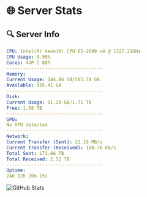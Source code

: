 # 🌐 Server Stats
## 🔍 Server Info
```yaml
CPU: Intel(R) Xeon(R) CPU E5-2699 v4 @ 1327.21GHz
CPU Usage: 0.90%
Cores: 44P | 88T
-----------------------------------
Memory:
Current Usage: 144.86 GB/503.74 GB
Available: 355.41 GB
-----------------------------------
Disk:
Current Usage: 51.20 GB/1.71 TB
Free: 1.58 TB
-----------------------------------
GPU:
No GPU detected
-----------------------------------
Network:
Current Transfer (Sent): 22.19 MB/s
Current Transfer (Received): 160.76 KB/s
Total Sent: 171.66 TB
Total Received: 2.52 TB
-----------------------------------
Uptime:
24d 12h 20m 15s
```
![GitHub Stats](https://img.shields.io/badge/Updated-2025-03-04_11:03:33-blue)